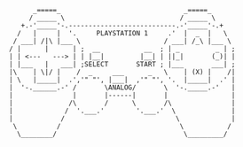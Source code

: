                     _=====_                               _=====_
                   / _____ \                             / _____ \
                 +.-'_____'-.---------------------------.-'_____'-.+
                /   |     |  '.     PLAYSTATION 1     .'  |  _  |   \
               / ___| /|\ |___ \                     / ___| /_\ |___ \
              / |      |      | ;  __           __  ; | _         _ | ;
              | | <---   ---> | | |__|         |__| | ||_|       (_)| |
              | |___   |   ___| ;SELECT       START ; |___       ___| ;
              |\    | \|/ |    /  _     ___      _   \    | (X) |    /|
              | \   |_____|  .','" "', |___|  ,'" "', '.  |_____|  .' |
              |  '-.______.-' /       \ANALOG/       \  '-._____.-'   |
              |               |       |------|       |                |
              |              /\       /      \       /\               |
              |             /  '.___.'        '.___.'  \              |
              |            /                            \             |
               \          /                              \           /
                \________/                                \_________/
